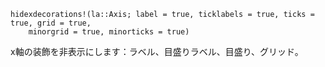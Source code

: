 ```
hidexdecorations!(la::Axis; label = true, ticklabels = true, ticks = true, grid = true,
    minorgrid = true, minorticks = true)
```

x軸の装飾を非表示にします：ラベル、目盛りラベル、目盛り、グリッド。
